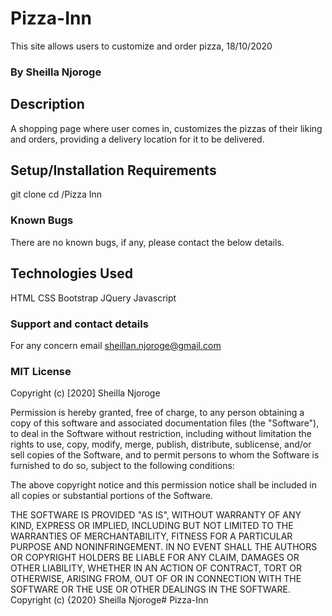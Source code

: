 # Pizza-Inn
This site allows users to customize and order pizza, 18/10/2020
### By Sheilla Njoroge
## Description
A shopping page where user comes in, customizes the pizzas of their liking and orders, providing a delivery location for it to be delivered.

## Setup/Installation Requirements
git clone
cd /Pizza Inn
### Known Bugs
There are no known bugs, if any, please contact the below details.

## Technologies Used
HTML
CSS
Bootstrap
JQuery
Javascript
### Support and contact details
For any concern email sheillan.njoroge@gmail.com

### MIT License
Copyright (c) [2020] Sheilla Njoroge

Permission is hereby granted, free of charge, to any person obtaining a copy of this software and associated documentation files (the "Software"), to deal in the Software without restriction, including without limitation the rights to use, copy, modify, merge, publish, distribute, sublicense, and/or sell copies of the Software, and to permit persons to whom the Software is furnished to do so, subject to the following conditions:

The above copyright notice and this permission notice shall be included in all copies or substantial portions of the Software.

THE SOFTWARE IS PROVIDED "AS IS", WITHOUT WARRANTY OF ANY KIND, EXPRESS OR IMPLIED, INCLUDING BUT NOT LIMITED TO THE WARRANTIES OF MERCHANTABILITY, FITNESS FOR A PARTICULAR PURPOSE AND NONINFRINGEMENT. IN NO EVENT SHALL THE AUTHORS OR COPYRIGHT HOLDERS BE LIABLE FOR ANY CLAIM, DAMAGES OR OTHER LIABILITY, WHETHER IN AN ACTION OF CONTRACT, TORT OR OTHERWISE, ARISING FROM, OUT OF OR IN CONNECTION WITH THE SOFTWARE OR THE USE OR OTHER DEALINGS IN THE SOFTWARE. Copyright (c) {2020} Sheilla Njoroge# Pizza-Inn
